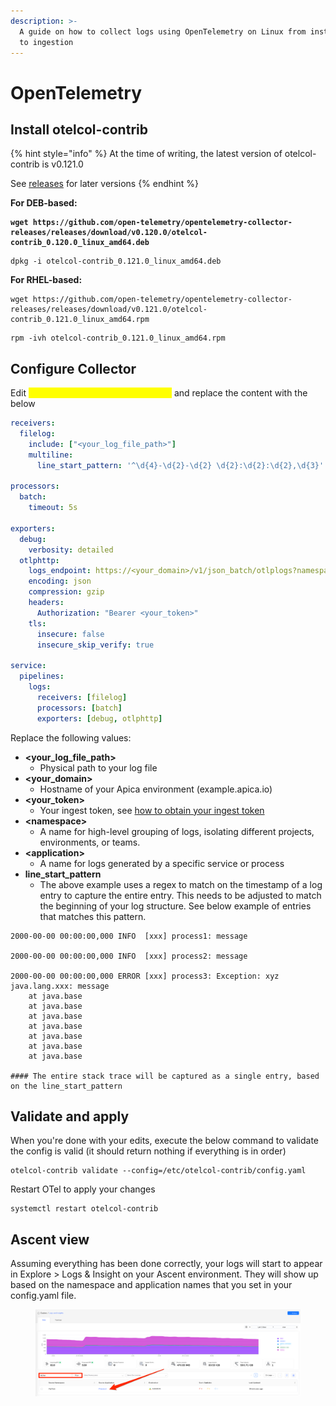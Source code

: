 ```yaml
---
description: >-
  A guide on how to collect logs using OpenTelemetry on Linux from installation
  to ingestion
---
```


# OpenTelemetry

## Install otelcol-contrib

{% hint style="info" %}
At the time of writing, the latest version of otelcol-contrib is v0.121.0

See [releases](https://github.com/open-telemetry/opentelemetry-collector-releases/releases) for later versions
{% endhint %}

**For DEB-based:**

<pre><code><strong>wget https://github.com/open-telemetry/opentelemetry-collector-releases/releases/download/v0.120.0/otelcol-contrib_0.120.0_linux_amd64.deb
</strong></code></pre>

```
dpkg -i otelcol-contrib_0.121.0_linux_amd64.deb
```

**For RHEL-based:**

```
wget https://github.com/open-telemetry/opentelemetry-collector-releases/releases/download/v0.121.0/otelcol-contrib_0.121.0_linux_amd64.rpm
```

```
rpm -ivh otelcol-contrib_0.121.0_linux_amd64.rpm
```

## Configure Collector

Edit <mark style="color:yellow;">`/etc/otelcol-contrib/config.yaml`</mark> and replace the content with the below

```yaml
receivers:
  filelog:
    include: ["<your_log_file_path>"]
    multiline:
      line_start_pattern: '^\d{4}-\d{2}-\d{2} \d{2}:\d{2}:\d{2},\d{3}'

processors: 
  batch:
    timeout: 5s

exporters:
  debug:
    verbosity: detailed   
  otlphttp:
    logs_endpoint: https://<your_domain>/v1/json_batch/otlplogs?namespace=<namespace>&application=<application>
    encoding: json
    compression: gzip
    headers:
      Authorization: "Bearer <your_token>"
    tls:
      insecure: false
      insecure_skip_verify: true

service:
  pipelines:
    logs:
      receivers: [filelog]
      processors: [batch]
      exporters: [debug, otlphttp]
```

Replace the following values:&#x20;

* **\<your\_log\_file\_path>**
  * Physical path to your log file
* **\<your\_domain>**
  * Hostname of your Apica environment (example.apica.io)
* **\<your\_token>**
  * Your ingest token, see [how to obtain your ingest token](https://docs.apica.io/integrations/overview/generating-a-secure-ingest-token#obtaining-an-ingest-token-using-ui)
* **\<namespace>**
  * A name for high-level grouping of logs, isolating different projects, environments, or teams.
* **\<application>**
  * A name for logs generated by a specific service or process
* **line\_start\_pattern**
  * The above example uses a regex to match on the timestamp of a log entry to capture the entire entry. This needs to be adjusted to match the beginning of your log structure. See below example of entries that matches this pattern.&#x20;

```
2000-00-00 00:00:00,000 INFO  [xxx] process1: message

2000-00-00 00:00:00,000 INFO  [xxx] process2: message

2000-00-00 00:00:00,000 ERROR [xxx] process3: Exception: xyz
java.lang.xxx: message
	at java.base
	at java.base
	at java.base
	at java.base
	at java.base
	at java.base
	at java.base
	
#### The entire stack trace will be captured as a single entry, based on the line_start_pattern
```

## Validate and apply

When you're done with your edits, execute the below command to validate the config is valid (it should return nothing if everything is in order)&#x20;

```
otelcol-contrib validate --config=/etc/otelcol-contrib/config.yaml
```

Restart OTel to apply your changes

```
systemctl restart otelcol-contrib
```

## Ascent view

Assuming everything has been done correctly, your logs will start to appear in Explore > Logs & Insight on your Ascent environment. They will show up based on the namespace and application names that you set in your config.yaml file.

<figure><img src="../../../.gitbook/assets/image (1).png" alt=""><figcaption></figcaption></figure>
